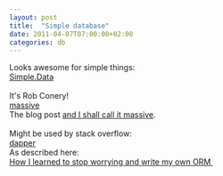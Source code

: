 ```yaml
---
layout: post
title:  "Simple database"
date: 2011-04-07T07:00:00+02:00
categories: db
---
```


<div dir="ltr" style="text-align: left;" trbidi="on">
Looks awesome for simple things:<br><a href="https://github.com/markrendle/Simple.Data">Simple.Data</a><br><br>
It's Rob Conery!<br><a href="https://github.com/robconery/massive">massive</a><br>
The blog post <a href="http://blog.wekeroad.com/helpy-stuff/and-i-shall-call-it-massive">and I shall call it massive</a>.<br><br>
Might be used by stack overflow:<br><a href="http://code.google.com/p/dapper-dot-net/">dapper</a><br>
As described here:<br><a href="http://samsaffron.com/archive/2011/03/30/How+I+learned+to+stop+worrying+and+write+my+own+ORM">How I learned to stop worrying and write my own ORM </a>
</div>
<div style="clear: both;"></div>